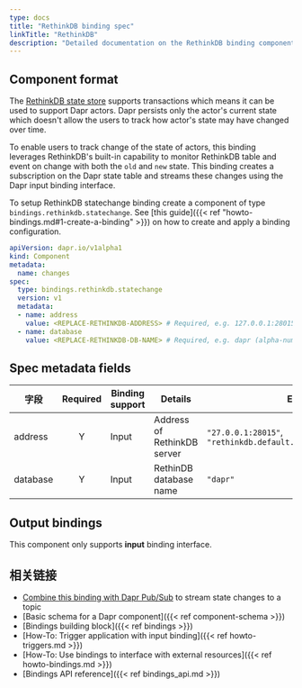 ```yaml
---
type: docs
title: "RethinkDB binding spec"
linkTitle: "RethinkDB"
description: "Detailed documentation on the RethinkDB binding component"
---
```


## Component format

The [RethinkDB state store]({{X20X}}) supports transactions which means it can be used to support Dapr actors. Dapr persists only the actor's current state which doesn't allow the users to track how actor's state may have changed over time.

To enable users to track change of the state of actors, this binding leverages RethinkDB's built-in capability to monitor RethinkDB table and event on change with both the `old` and `new` state. This binding creates a subscription on the Dapr state table and streams these changes using the Dapr input binding interface.

To setup RethinkDB statechange binding create a component of type `bindings.rethinkdb.statechange`. See [this guide]({{< ref "howto-bindings.md#1-create-a-binding" >}}) on how to create and apply a binding configuration.


```yaml
apiVersion: dapr.io/v1alpha1
kind: Component
metadata:
  name: changes
spec:
  type: bindings.rethinkdb.statechange
  version: v1
  metadata:
  - name: address
    value: <REPLACE-RETHINKDB-ADDRESS> # Required, e.g. 127.0.0.1:28015 or rethinkdb.default.svc.cluster.local:28015).
  - name: database
    value: <REPLACE-RETHINKDB-DB-NAME> # Required, e.g. dapr (alpha-numerics only)
```

## Spec metadata fields

| 字段       | Required | Binding support | Details                     | Example                                                           |
| -------- |:--------:| --------------- | --------------------------- | ----------------------------------------------------------------- |
| address  |    Y     | Input           | Address of RethinkDB server | `"27.0.0.1:28015"`, `"rethinkdb.default.svc.cluster.local:28015"` |
| database |    Y     | Input           | RethinDB database name      | `"dapr"`                                                          |

## Output bindings

This component only supports **input** binding interface.

## 相关链接

- [Combine this binding with Dapr Pub/Sub](https://github.com/mchmarny/dapr-state-store-change-handler) to stream state changes to a topic
- [Basic schema for a Dapr component]({{< ref component-schema >}})
- [Bindings building block]({{< ref bindings >}})
- [How-To: Trigger application with input binding]({{< ref howto-triggers.md >}})
- [How-To: Use bindings to interface with external resources]({{< ref howto-bindings.md >}})
- [Bindings API reference]({{< ref bindings_api.md >}})
